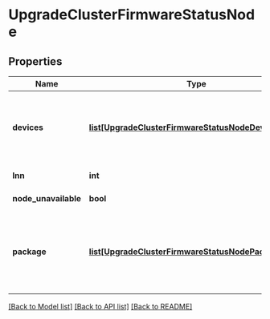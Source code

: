 # UpgradeClusterFirmwareStatusNode

## Properties
Name | Type | Description | Notes
------------ | ------------- | ------------- | -------------
**devices** | [**list[UpgradeClusterFirmwareStatusNodeDevice]**](UpgradeClusterFirmwareStatusNodeDevice.md) | List of the firmware status for hardware components on the node. | [optional] 
**lnn** | **int** | The lnn of the node. | [optional] 
**node_unavailable** | **bool** | Node is unavailable. | [optional] 
**package** | [**list[UpgradeClusterFirmwareStatusNodePackageItem]**](UpgradeClusterFirmwareStatusNodePackageItem.md) | List of the firmware binary information for the installed firmware package. | [optional] 

[[Back to Model list]](../README.md#documentation-for-models) [[Back to API list]](../README.md#documentation-for-api-endpoints) [[Back to README]](../README.md)



